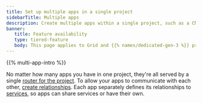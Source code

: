 ```yaml
---
title: Set up multiple apps in a single project
sidebarTitle: Multiple apps
description: Create multiple apps within a single project, such as a CMS backend connected to a frontend to display it.
banner:
   title: Feature availability
   type: tiered-feature
   body: This page applies to Grid and {{% names/dedicated-gen-3 %}} projects. To ensure you have enough resources to support multiple apps, you need at least a [{{< partial "plans/multiapp-plan-name" >}} plan](/administration/pricing/_index.md#multiple-apps-in-a-single-project). To set up multiple apps on {{% names/dedicated-gen-2 %}} environments, [contact Sales](https://platform.sh/contact/).
---
```


{{% multi-app-intro %}}

No matter how many apps you have in one project, they're all served by a single [router for the project](/create-apps/multi-app/routes.md).
To allow your apps to communicate with each other, [create relationships](/create-apps/multi-app/relationships.md).
Each app separately defines its relationships to [services](/add-services/_index.md),
so apps can share services or have their own.
